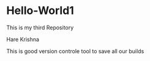 # Hello-World1
This is my third Repository

Hare Krishna

This is good version controle tool to save all our builds

